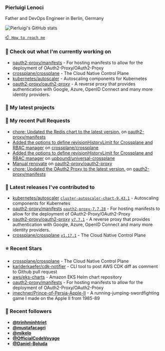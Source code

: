 ### Pierluigi Lenoci

Father and DevOps Engineer in Berlin, Germany

![Pierluigi's GitHub stats](https://github-readme-stats.vercel.app/api?username=pierluigilenoci&show=reviews,discussions_started,discussions_answered,prs_merged,prs_merged_percentage&show_icons=true&theme=trasparent&cache_seconds=86400)

[`📫 How to reach me`](https://about.me/pierluigi.lenoci)

### 👷 Check out what I'm currently working on

- [oauth2-proxy/manifests](https://github.com/oauth2-proxy/manifests) - For hosting manifests to allow for the deployment of OAuth2-Proxy/OAuth2-Proxy
- [crossplane/crossplane](https://github.com/crossplane/crossplane) - The Cloud Native Control Plane
- [kubernetes/autoscaler](https://github.com/kubernetes/autoscaler) - Autoscaling components for Kubernetes
- [oauth2-proxy/oauth2-proxy](https://github.com/oauth2-proxy/oauth2-proxy) - A reverse proxy that provides authentication with Google, Azure, OpenID Connect and many more identity providers.

### 🌱 My latest projects


### 🔨 My recent Pull Requests

- [chore: Updated the Redis chart to the latest version.](https://github.com/oauth2-proxy/manifests/pull/247) on [oauth2-proxy/manifests](https://github.com/oauth2-proxy/manifests)
- [Added the options to define revisionHistoryLimit for Crossplane and RBAC manager](https://github.com/crossplane/crossplane/pull/6013) on [crossplane/crossplane](https://github.com/crossplane/crossplane)
- [Added the options to define revisionHistoryLimit for Crossplane and RBAC manager](https://github.com/upbound/universal-crossplane/pull/484) on [upbound/universal-crossplane](https://github.com/upbound/universal-crossplane)
- [Manual renovate](https://github.com/oauth2-proxy/oauth2-proxy/pull/2814) on [oauth2-proxy/oauth2-proxy](https://github.com/oauth2-proxy/oauth2-proxy)
- [chore: Updated the OAuth2 Proxy to the latest version.](https://github.com/oauth2-proxy/manifests/pull/246) on [oauth2-proxy/manifests](https://github.com/oauth2-proxy/manifests)

### 🔭 Latest releases I've contributed to

- [kubernetes/autoscaler](https://github.com/kubernetes/autoscaler) [`cluster-autoscaler-chart-9.43.1`](https://github.com/kubernetes/autoscaler/releases/tag/cluster-autoscaler-chart-9.43.1) - Autoscaling components for Kubernetes
- [oauth2-proxy/manifests](https://github.com/oauth2-proxy/manifests) [`oauth2-proxy-7.7.28`](https://github.com/oauth2-proxy/manifests/releases/tag/oauth2-proxy-7.7.28) - For hosting manifests to allow for the deployment of OAuth2-Proxy/OAuth2-Proxy
- [oauth2-proxy/oauth2-proxy](https://github.com/oauth2-proxy/oauth2-proxy) [`v7.7.1`](https://github.com/oauth2-proxy/oauth2-proxy/releases/tag/v7.7.1) - A reverse proxy that provides authentication with Google, Azure, OpenID Connect and many more identity providers.
- [crossplane/crossplane](https://github.com/crossplane/crossplane) [`v1.17.1`](https://github.com/crossplane/crossplane/releases/tag/v1.17.1) - The Cloud Native Control Plane

### ⭐ Recent Stars

- [crossplane/crossplane](https://github.com/crossplane/crossplane) - The Cloud Native Control Plane
- [karlderkaefer/cdk-notifier](https://github.com/karlderkaefer/cdk-notifier) - CLI tool to post AWS CDK diff as comment to Github pull request
- [aws/eks-charts](https://github.com/aws/eks-charts) - Amazon EKS Helm chart repository
- [oauth2-proxy/manifests](https://github.com/oauth2-proxy/manifests) - For hosting manifests to allow for the deployment of OAuth2-Proxy/OAuth2-Proxy
- [jmechner/Prince-of-Persia-Apple-II](https://github.com/jmechner/Prince-of-Persia-Apple-II) - A running-jumping-swordfighting game I made on the Apple II from 1985-89

### 💖 Recent followers

- [**@trinhminhtriet**](https://github.com/trinhminhtriet)
- [**@mustafacagri**](https://github.com/mustafacagri)
- [**@mikelo**](https://github.com/mikelo)
- [**@OfficialCodeVoyage**](https://github.com/OfficialCodeVoyage)
- [**@Daniel-Boluda**](https://github.com/Daniel-Boluda)
